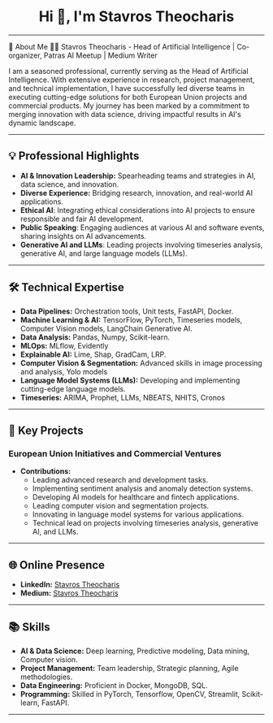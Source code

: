 <h1 align="center">Hi 👋, I'm Stavros Theocharis</h1>

---

🚀 About Me
👨‍💼 Stavros Theocharis - Head of Artificial Intelligence | Co-organizer, Patras AI Meetup | Medium Writer

I am a seasoned professional, currently serving as the Head of Artificial Intelligence. With extensive experience in research, project management, and technical implementation, I have successfully led diverse teams in executing cutting-edge solutions for both European Union projects and commercial products. My journey has been marked by a commitment to merging innovation with data science, driving impactful results in AI's dynamic landscape.


---

## 💡 Professional Highlights

- **AI & Innovation Leadership:** Spearheading teams and strategies in AI, data science, and innovation.
- **Diverse Experience:** Bridging research, innovation, and real-world AI applications.
- **Ethical AI**: Integrating ethical considerations into AI projects to ensure responsible and fair AI development.
- **Public Speaking**: Engaging audiences at various AI and software events, sharing insights on AI advancements.
- **Generative AI and LLMs**: Leading projects involving timeseries analysis, generative AI, and large language models (LLMs).

---

## 🛠 Technical Expertise

- **Data Pipelines:** Orchestration tools, Unit tests, FastAPI, Docker.
- **Machine Learning & AI:** TensorFlow, PyTorch, Timeseries models, Computer Vision models, LangChain Generative AI.
- **Data Analysis:** Pandas, Numpy, Scikit-learn.
- **MLOps:** MLflow, Evidently
- **Explainable AI:** Lime, Shap, GradCam, LRP.
- **Computer Vision & Segmentation:** Advanced skills in image processing and analysis, Yolo models
- **Language Model Systems (LLMs):** Developing and implementing cutting-edge language models.
- **Timeseries:** ARIMA, Prophet, LLMs, NBEATS, NHITS, Cronos

---

## 🌟 Key Projects

### European Union Initiatives and Commercial Ventures
- **Contributions:**
  - Leading advanced research and development tasks.
  - Implementing sentiment analysis and anomaly detection systems.
  - Developing AI models for healthcare and fintech applications.
  - Leading computer vision and segmentation projects.
  - Innovating in language model systems for various applications.
  - Technical lead on projects involving timeseries analysis, generative AI, and LLMs.

---

## 🌐 Online Presence

- **LinkedIn:** [Stavros Theocharis](https://linkedin.com/in/stavros-theocharis-ai)
- **Medium:** [Stavros Theocharis](https://medium.com/@stavrostheocharis)

---

## 📚 Skills

- **AI & Data Science:** Deep learning, Predictive modeling, Data mining, Computer vision.
- **Project Management:** Team leadership, Strategic planning, Agile methodologies.
- **Data Engineering:** Proficient in Docker, MongoDB, SQL.
- **Programming:** Skilled in PyTorch, Tensorflow, OpenCV, Streamlit, Scikit-learn, FastAPI.

---

